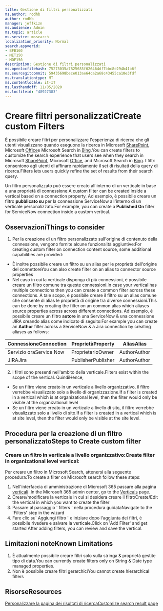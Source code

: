 ```yaml
---
title: Gestione di filtri personalizzati
ms.author: rodhb
author: rodhb
manager: jeffkizn
ms.audience: Admin
ms.topic: article
ms.service: mssearch
localization_priority: Normal
search.appverid:
- BFB160
- MET150
- MOE150
description: Gestione di filtri personalizzati
ms.openlocfilehash: 75273035a7825683f626464df7bbc8e294b41b6f
ms.sourcegitcommit: 59435698bece013ae64ca2a68c43455ca10e3fdf
ms.translationtype: MT
ms.contentlocale: it-IT
ms.lasthandoff: 11/05/2020
ms.locfileid: "48927383"
---
```

# <a name="create-custom-filters"></a><span data-ttu-id="5331f-103">Creare filtri personalizzati</span><span class="sxs-lookup"><span data-stu-id="5331f-103">Create custom Filters</span></span>

<span data-ttu-id="5331f-104">È possibile creare filtri per personalizzare l'esperienza di ricerca che gli utenti visualizzano quando eseguono la ricerca in Microsoft [SharePoint](https://sharepoint.com/), Microsoft [Office](https://office.com)e Microsoft Search in [Bing](https://bing.com).</span><span class="sxs-lookup"><span data-stu-id="5331f-104">You can create filters to customize the search experience that users see when they search in Microsoft [SharePoint](https://sharepoint.com/), Microsoft [Office](https://office.com), and Microsoft Search in [Bing](https://bing.com).</span></span> <span data-ttu-id="5331f-105">I filtri consentono agli utenti di affinare rapidamente il set di risultati della query di ricerca.</span><span class="sxs-lookup"><span data-stu-id="5331f-105">Filters lets users quickly refine the set of results from their search query.</span></span>

<span data-ttu-id="5331f-106">Un filtro personalizzato può essere creato all'interno di un verticale in base a una proprietà di connessione.</span><span class="sxs-lookup"><span data-stu-id="5331f-106">A custom filter can be created inside a vertical based on a connection property.</span></span> <span data-ttu-id="5331f-107">Ad esempio, è possibile creare un filtro **pubblicato su** per la connessione ServiceNow all'interno di un verticale personalizzato.</span><span class="sxs-lookup"><span data-stu-id="5331f-107">For example, you can create a **Published On** filter for ServiceNow connection inside a custom vertical.</span></span>

## <a name="things-to-consider"></a><span data-ttu-id="5331f-108">Osservazioni</span><span class="sxs-lookup"><span data-stu-id="5331f-108">Things to consider</span></span>

1. <span data-ttu-id="5331f-109">Per la creazione di un filtro personalizzato sull'origine di contenuto della connessione, vengono fornite alcune funzionalità aggiuntive:</span><span class="sxs-lookup"><span data-stu-id="5331f-109">For creating custom filter on connection content source, some additional capabilities are provided:</span></span>
- <span data-ttu-id="5331f-110">È inoltre possibile creare un filtro su un alias per le proprietà dell'origine del connettore</span><span class="sxs-lookup"><span data-stu-id="5331f-110">You can also create filter on an alias to connector source properties</span></span>
- <span data-ttu-id="5331f-111">Nel caso in cui la verticale disponga di più connessioni, è possibile creare un filtro comune tra queste connessioni.</span><span class="sxs-lookup"><span data-stu-id="5331f-111">In case your vertical has multiple connections then you can create a common filter across these connections.</span></span> <span data-ttu-id="5331f-112">A tale scopo, è possibile creare il filtro su un alias comune che consente di alias le proprietà di origine tra diverse connessioni.</span><span class="sxs-lookup"><span data-stu-id="5331f-112">This can be done by creating the filter on an common alias which aliases source properties across across different connections.</span></span> <span data-ttu-id="5331f-113">Ad esempio, è possibile creare un filtro **autore** in una ServiceNow & una connessione JIRA creando alias come indicato di seguito:</span><span class="sxs-lookup"><span data-stu-id="5331f-113">For example you can create an **Author** filter across a ServiceNow & a Jira connection by creating aliases as follows:</span></span>

| <span data-ttu-id="5331f-114">Connessione</span><span class="sxs-lookup"><span data-stu-id="5331f-114">Connection</span></span> | <span data-ttu-id="5331f-115">Proprietà</span><span class="sxs-lookup"><span data-stu-id="5331f-115">Property</span></span> | <span data-ttu-id="5331f-116">Alias</span><span class="sxs-lookup"><span data-stu-id="5331f-116">Alias</span></span> |
| --- | --- | --- |
| <span data-ttu-id="5331f-117">Servizio ora</span><span class="sxs-lookup"><span data-stu-id="5331f-117">Service Now</span></span> | <span data-ttu-id="5331f-118">Proprietario</span><span class="sxs-lookup"><span data-stu-id="5331f-118">Owner</span></span> | <span data-ttu-id="5331f-119">Author</span><span class="sxs-lookup"><span data-stu-id="5331f-119">Author</span></span> |
| <span data-ttu-id="5331f-120">JIRA</span><span class="sxs-lookup"><span data-stu-id="5331f-120">Jira</span></span> | <span data-ttu-id="5331f-121">Publisher</span><span class="sxs-lookup"><span data-stu-id="5331f-121">Publisher</span></span> | <span data-ttu-id="5331f-122">Author</span><span class="sxs-lookup"><span data-stu-id="5331f-122">Author</span></span> |

2. <span data-ttu-id="5331f-123">I filtri sono presenti nell'ambito della verticale.</span><span class="sxs-lookup"><span data-stu-id="5331f-123">Filters exist within the scope of the vertical.</span></span> <span data-ttu-id="5331f-124">Quindi</span><span class="sxs-lookup"><span data-stu-id="5331f-124">Hence,</span></span>  
- <span data-ttu-id="5331f-125">Se un filtro viene creato in un verticale a livello organizzativo, il filtro verrebbe visualizzato solo a livello di organizzazione.</span><span class="sxs-lookup"><span data-stu-id="5331f-125">If a filter is created in a vertical which is at organizational level, then the filter would only be visible at the organizational level</span></span>
- <span data-ttu-id="5331f-126">Se un filtro viene creato in un verticale a livello di sito, il filtro verrebbe visualizzato solo a livello di sito.</span><span class="sxs-lookup"><span data-stu-id="5331f-126">If a filter is created in a vertical which is at site level, then the filter would only be visible at the site level.</span></span>

## <a name="steps-to-create-custom-filter"></a><span data-ttu-id="5331f-127">Procedura per la creazione di un filtro personalizzato</span><span class="sxs-lookup"><span data-stu-id="5331f-127">Steps to Create custom filter</span></span>

### <a name="create-filter-in-organizational-level-vertical"></a><span data-ttu-id="5331f-128">Creare un filtro in verticale a livello organizzativo:</span><span class="sxs-lookup"><span data-stu-id="5331f-128">Create filter in organizational level vertical:</span></span>

<span data-ttu-id="5331f-129">Per creare un filtro in Microsoft Search, attenersi alla seguente procedura:</span><span class="sxs-lookup"><span data-stu-id="5331f-129">To create a filter on Microsoft search follow these steps:</span></span>

1. <span data-ttu-id="5331f-130">Nell'interfaccia di amministrazione di Microsoft 365 passare alla pagina [verticali](https://admin.microsoft.com/Adminportal/Home#/MicrosoftSearch/verticals) .</span><span class="sxs-lookup"><span data-stu-id="5331f-130">In the Microsoft 365 admin center, go to the [Verticals](https://admin.microsoft.com/Adminportal/Home#/MicrosoftSearch/verticals) page.</span></span>
2. <span data-ttu-id="5331f-131">Creare/modificare la verticale in cui si desidera creare il filtro</span><span class="sxs-lookup"><span data-stu-id="5331f-131">Create/Edit the vertical in which you want to create the filter</span></span>
3. <span data-ttu-id="5331f-132">Passare al passaggio ' filters ' nella procedura guidata</span><span class="sxs-lookup"><span data-stu-id="5331f-132">Navigate to the 'Filters' step in the wizard</span></span>
4. <span data-ttu-id="5331f-133">Fare clic su' Aggiungi filtro ' e iniziare dopo l'aggiunta dei filtri, è possibile rivedere e salvare la verticale.</span><span class="sxs-lookup"><span data-stu-id="5331f-133">Click on 'Add Filter' and get started After adding filters, you can review and save the vertical.</span></span>

## <a name="known-limitations"></a><span data-ttu-id="5331f-134">Limitazioni note</span><span class="sxs-lookup"><span data-stu-id="5331f-134">Known Limitations</span></span>

1. <span data-ttu-id="5331f-135">È attualmente possibile creare filtri solo sulla stringa & proprietà gestite tipo di data.</span><span class="sxs-lookup"><span data-stu-id="5331f-135">You can currently create filters only on String & Date type managed properties.</span></span>
2. <span data-ttu-id="5331f-136">Non è possibile creare filtri gerarchici</span><span class="sxs-lookup"><span data-stu-id="5331f-136">You cannot create hierarchical filters</span></span>

## <a name="resources"></a><span data-ttu-id="5331f-137">Risorse</span><span class="sxs-lookup"><span data-stu-id="5331f-137">Resources</span></span>

[<span data-ttu-id="5331f-138">Personalizzare la pagina dei risultati di ricerca</span><span class="sxs-lookup"><span data-stu-id="5331f-138">Customize search result page</span></span>](customize-search-page.md)